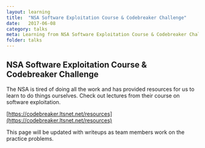 ```yaml
---
layout: learning
title:  "NSA Software Exploitation Course & Codebreaker Challenge"
date:   2017-06-08
category: talks
meta: Learning from NSA Software Exploitation Course & Codebreaker Challenge.
folder: talks
---
```

## NSA Software Exploitation Course & Codebreaker Challenge

The NSA is tired of doing all the work and has provided resources for us to learn to do things ourselves.  Check out lectures from their course on software exploitation.

[https://codebreaker.ltsnet.net/resources](https://codebreaker.ltsnet.net/resources)

This page will be updated with writeups as team members work on the practice problems.

